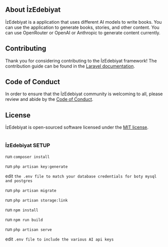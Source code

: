 
## About İzEdebiyat

İzEdebiyat is a application that uses different AI models to write books. You can use the application to generate books, stories, and other content. You can use OpenRouter or OpenAI or Anthropic to generate content currently.

## Contributing

Thank you for considering contributing to the İzEdebiyat framework! The contribution guide can be found in the [Laravel documentation](https://mindful-enlightenment.com/contributions).

## Code of Conduct

In order to ensure that the İzEdebiyat community is welcoming to all, please review and abide by the [Code of Conduct](https://mindful-enlightenment.com/docs/contributions#code-of-conduct).

## License

İzEdebiyat is open-sourced software licensed under the [MIT license](https://opensource.org/licenses/MIT).

#
### İzEdebiyat SETUP

run `composer install`

run `php artisan key:generate`

edit `the .env file to match your database credentials for boty mysql and postgres`

run `php artisan migrate`

run `php artisan storage:link`

run `npm install`

run `npm run build`

run `php artisan serve`

edit `.env file to include the various AI api keys`
